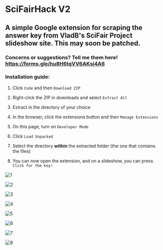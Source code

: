 # SciFairHack V2
## A simple Google extension for scraping the answer key from VladB's SciFair Project slideshow site. This may soon be patched.
### Concerns or suggestions? Tell me them here! https://forms.gle/hu8H6tqVV6AKsi4A6

### Installation guide:
1. Click `Code` and then  `Download ZIP`

2. Right-click the ZIP in downloads and select `Extract All`

3. Extract in the directory of your choice

4. In the browser, click the extensions button and then `Manage Extensions`

5. On this page, turn on `Developer Mode`

6. Click `Load Unpacked`

7. Select the directory **within** the extracted folder (the one that contains the files)

8. You can now open the extension, and on a slideshow, you can press `Click for the key!`

![1](https://github.com/Mythilllian/SciFairHack2/assets/68085263/f49acc00-4034-46a9-b356-2bd0409548b5)

![2](https://github.com/Mythilllian/SciFairHack2/assets/68085263/1cb81c7c-705d-4c7f-b4e5-7c98acae238c)

![3](https://github.com/Mythilllian/SciFairHack2/assets/68085263/34955c56-8447-4c06-9289-7d986ad55f08)

![4](https://github.com/Mythilllian/SciFairHack2/assets/68085263/8789f585-6fa6-422d-8127-7798213cc941)

![5](https://github.com/Mythilllian/SciFairHack2/assets/68085263/92c80c79-54af-4273-9ced-7830222684b7)

![6](https://github.com/Mythilllian/SciFairHack2/assets/68085263/c5724d00-3026-403f-bf4b-275d48c2318d)

![7](https://github.com/Mythilllian/SciFairHack2/assets/68085263/3f40d5b1-6a4e-409b-9d4c-ee0df771b1fb)

![8](https://github.com/Mythilllian/SciFairHack2/assets/68085263/960f57dc-4a04-4c5c-854d-4eeebc610a82)

